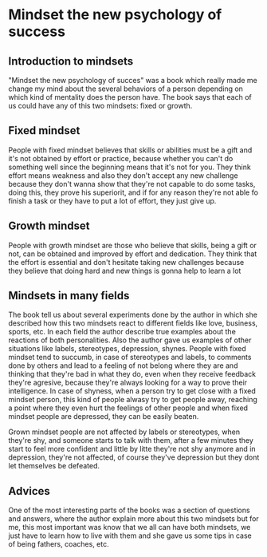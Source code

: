 # Mindset the new psychology of success

## Introduction to mindsets
"Mindset the new psychology of succes" was a book which really made me change my mind about the several
behaviors of a person depending on which kind of mentality does the person have. The book says that each
of us could have any of this two mindsets: fixed or growth. 

## Fixed mindset

People with fixed mindset believes that skills
or abilities must be a gift and it's not obtained by effort or practice, because whether you can't do something 
well since the beginning means that it's not for you. They think effort means weakness and also they don't accept 
any new challenge because they don't wanna show that they're not capable to do some tasks, doing this, they prove
his superiorit, and if for any reason they're not able fo finish a task or they have to put a lot of effort, 
they just give up.


## Growth mindset 
People with growth mindset are those who believe that skills, being a gift or not, can be obtained and improved by 
effort and dedication. They think that the effort is essential and don't hesitate taking new challenges because they 
believe that doing hard and new things is gonna help to learn a lot

## Mindsets in many fields
The book tell us about several experiments done by the author in which she described how this two mindsets react to 
different fields like love, business, sports, etc. In each field the author describe true examples about the reactions 
of both personalities. Also the author gave us examples of other situations like labels, stereotypes, depression, shynes.
People with fixed mindset tend to succumb, in case of stereotypes and labels, to comments done by others and lead to a 
feeling of not belong where they are and thinking that they're bad in what they do, even when they receive feedback 
they're agresive, because they're always looking for a way to prove their intelligence. In case of shyness, when a 
person try to get close with a fixed mindset person, this kind of people alwasy try to get people away, reaching a
point where they even hurt the feelings of other people 
and when fixed mindset people are depressed, they can be easily beaten.

Grown mindset people are not affected by labels or stereotypes, when they're shy, and someone starts to talk with 
them, after a few minutes they start to feel more confident and little by litte they're not shy anymore and in 
depression, they're not affected, of course they've depression but they dont let themselves be defeated.

## Advices 
One of the most interesting parts of the books was a section of questions and answers, where the author explain more
about this two mindsets but for me, this most important was know that we all can have both mindsets, we just have 
to learn how to live with them and she gave us some tips in case of being fathers, coaches, etc.
